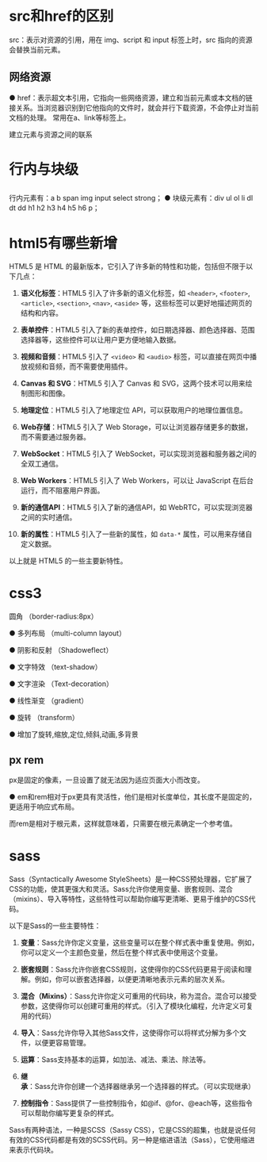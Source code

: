 # src和href的区别

src：表示对资源的引用，用在 img、script 和 input 标签上时，src 指向的资源会替换当前元素。

## 网络资源

 ● href：表示超文本引用，它指向一些网络资源，建立和当前元素或本文档的链接关系。当浏览器识别到它他指向的⽂件时，就会并⾏下载资源，不会停⽌对当前⽂档的处理。 常用在a、link等标签上。

建立元素与资源之间的联系



# 行内与块级

## 

行内元素有：a b span img input select strong； ● 块级元素有：div ul ol li dl dt dd h1 h2 h3 h4 h5 h6 p；



# html5有哪些新增

HTML5 是 HTML 的最新版本，它引入了许多新的特性和功能，包括但不限于以下几点：

1. **语义化标签**：HTML5 引入了许多新的语义化标签，如 `<header>`, `<footer>`, `<article>`, `<section>`, `<nav>`, `<aside>` 等，这些标签可以更好地描述网页的结构和内容。

2. **表单控件**：HTML5 引入了新的表单控件，如日期选择器、颜色选择器、范围选择器等，这些控件可以让用户更方便地输入数据。

3. **视频和音频**：HTML5 引入了 `<video>` 和 `<audio>` 标签，可以直接在网页中播放视频和音频，而不需要使用插件。

4. **Canvas 和 SVG**：HTML5 引入了 Canvas 和 SVG，这两个技术可以用来绘制图形和图像。

5. **地理定位**：HTML5 引入了地理定位 API，可以获取用户的地理位置信息。

6. **Web存储**：HTML5 引入了 Web Storage，可以让浏览器存储更多的数据，而不需要通过服务器。

7. **WebSocket**：HTML5 引入了 WebSocket，可以实现浏览器和服务器之间的全双工通信。

8. **Web Workers**：HTML5 引入了 Web Workers，可以让 JavaScript 在后台运行，而不阻塞用户界面。

9. **新的通信API**：HTML5 引入了新的通信API，如 WebRTC，可以实现浏览器之间的实时通信。

10. **新的属性**：HTML5 引入了一些新的属性，如 `data-*` 属性，可以用来存储自定义数据。

以上就是 HTML5 的一些主要新特性。





# css3

圆角 （border-radius:8px） 

● 多列布局 （multi-column layout）

 ● 阴影和反射 （Shadoweflect）

 ● 文字特效 （text-shadow）

 ● 文字渲染 （Text-decoration）

 ● 线性渐变 （gradient） 

● 旋转 （transform） 

● 增加了旋转,缩放,定位,倾斜,动画,多背景





## px rem

px是固定的像素，一旦设置了就无法因为适应页面大小而改变。 

● em和rem相对于px更具有灵活性，他们是相对长度单位，其长度不是固定的，更适用于响应式布局。

而rem是相对于根元素，这样就意味着，只需要在根元素确定一个参考值。





# sass

Sass（Syntactically Awesome StyleSheets）是一种CSS预处理器，它扩展了CSS的功能，使其更强大和灵活。Sass允许你使用变量、嵌套规则、混合（mixins）、导入等特性，这些特性可以帮助你编写更清晰、更易于维护的CSS代码。

以下是Sass的一些主要特性：

1. **变量**：Sass允许你定义变量，这些变量可以在整个样式表中重复使用。例如，你可以定义一个主颜色变量，然后在整个样式表中使用这个变量。

2. **嵌套规则**：Sass允许你嵌套CSS规则，这使得你的CSS代码更易于阅读和理解。例如，你可以嵌套选择器，以便更清晰地表示元素的层次关系。

3. **混合（Mixins）**：Sass允许你定义可重用的代码块，称为混合。混合可以接受参数，这使得你可以创建可重用的样式。（引入了模块化编程，允许定义可复用的代码）

4. **导入**：Sass允许你导入其他Sass文件，这使得你可以将样式分解为多个文件，以便更容易管理。

5. **运算**：Sass支持基本的运算，如加法、减法、乘法、除法等。

6. **继承**：Sass允许你创建一个选择器继承另一个选择器的样式。（可以实现继承）

7. **控制指令**：Sass提供了一些控制指令，如@if、@for、@each等，这些指令可以帮助你编写更复杂的样式。

Sass有两种语法，一种是SCSS（Sassy CSS），它是CSS的超集，也就是说任何有效的CSS代码都是有效的SCSS代码。另一种是缩进语法（Sass），它使用缩进来表示代码块。

